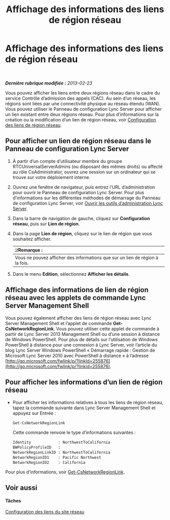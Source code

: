 ﻿---
title: Affichage des informations des liens de région réseau
TOCTitle: Affichage des informations des liens de région réseau
ms:assetid: 7b6b2ea2-83d8-4376-afb2-70e5d2cf6444
ms:mtpsurl: https://technet.microsoft.com/fr-fr/library/JJ688102(v=OCS.15)
ms:contentKeyID: 49891405
ms.date: 05/20/2016
mtps_version: v=OCS.15
ms.translationtype: HT
---

# Affichage des informations des liens de région réseau

 

_**Dernière rubrique modifiée :** 2013-02-23_

Vous pouvez afficher les liens entre deux régions réseau dans le cadre du service Contrôle d’admission des appels (CAC). Au sein d’un réseau, les régions sont liées par une connectivité physique au réseau étendu (WAN). Vous pouvez utiliser le Panneau de configuration Lync Server pour afficher un lien existant entre deux régions réseau. Pour plus d’informations sur la création ou la modification d’un lien de région réseau, voir [Configuration des liens de région réseau](lync-server-2013-configuring-network-region-links.md).

## Pour afficher un lien de région réseau dans le Panneau de configuration Lync Server

1.  À partir d’un compte d’utilisateur membre du groupe RTCUniversalServerAdmins (ou disposant des mêmes droits) ou affecté au rôle CsAdministrator, ouvrez une session sur un ordinateur qui se trouve sur votre déploiement interne.

2.  Ouvrez une fenêtre de navigateur, puis entrez l’URL d’administration pour ouvrir le Panneau de configuration Lync Server. Pour plus d’informations sur les différentes méthodes de démarrage du Panneau de configuration Lync Server, voir [Ouvrir les outils d’administration Lync Server](lync-server-2013-open-lync-server-administrative-tools.md).

3.  Dans la barre de navigation de gauche, cliquez sur **Configuration réseau**, puis sur **Lien de région**.

4.  Dans la page **Lien de région**, cliquez sur le lien de région que vous souhaitez afficher.
    
    <table>
    <thead>
    <tr class="header">
    <th><img src="images/Gg398920.note(OCS.15).gif" title="note" alt="note" />Remarque :</th>
    </tr>
    </thead>
    <tbody>
    <tr class="odd">
    <td>Vous ne pouvez afficher des informations que sur un lien de région à la fois.</td>
    </tr>
    </tbody>
    </table>


5.  Dans le menu **Edition**, sélectionnez **Afficher les détails**.

## Affichage des informations de lien de région réseau avec les applets de commande Lync Server Management Shell

Vous pouvez également afficher des liens de région réseau avec Lync Server Management Shell et l’applet de commande **Get-CsNetworkRegionLink**. Vous pouvez utiliser cette applet de commande à partir de Lync Server 2013 Management Shell ou d’une session à distance de Windows PowerShell. Pour plus de détails sur l’utilisation de Windows PowerShell à distance pour une connexion à Lync Server, voir l’article du blog Lync Server Windows PowerShell « Démarrage rapide : Gestion de Microsoft Lync Server 2010 avec PowerShell à distance » à l’adresse [http://go.microsoft.com/fwlink/p/?linkId=255876](http://go.microsoft.com/fwlink/p/?linkid=255876).

## Pour afficher les informations d’un lien de région réseau

  - Pour afficher les informations relatives à tous les liens de région réseau, tapez la commande suivante dans Lync Server Management Shell et appuyez sur Entrée :
    
        Get-CsNetworkRegionLink
    
    Cette commande renvoie le type d’informations suivantes :
    
        Identity            : NorthwestToCalifornia
        BWPolicyProfileID   :
        NetworkRegionLinkID : NorthwestToCalifornia
        NetworkRegionID1    : Pacific Northwest
        NetworkRegionID2    : California

Pour plus d’informations, voir [Get-CsNetworkRegionLink](get-csnetworkregionlink.md).

## Voir aussi

#### Tâches

[Configuration des liens du site réseau](lync-server-2013-configuring-network-site-links.md)

